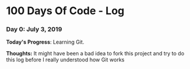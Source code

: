 # 100 Days Of Code - Log

### Day 0: July 3, 2019

**Today's Progress**: Learning Git.

**Thoughts:** It might have been a bad idea to fork this project and try to do this log before I really understood how Git works

<!--**Link to work:** [Calculator App](http://www.example.com) -->

